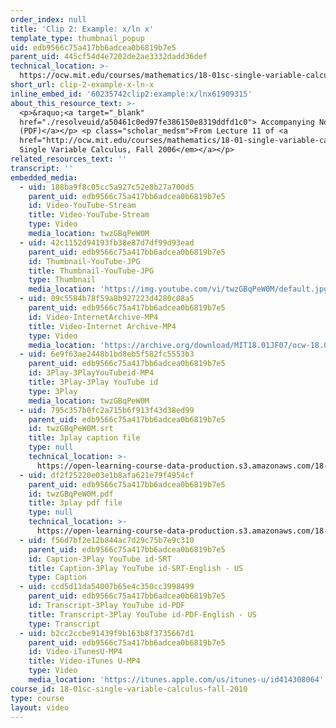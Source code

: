```yaml
---
order_index: null
title: 'Clip 2: Example: x/ln x'
template_type: thumbnail_popup
uid: edb9566c75a417bb6adcea0b6819b7e5
parent_uid: 445cf54d4e7202de2ae3332dadd36def
technical_location: >-
  https://ocw.mit.edu/courses/mathematics/18-01sc-single-variable-calculus-fall-2010/unit-2-applications-of-differentiation/part-a-approximation-and-curve-sketching/session-28-sketching-graphs-ii-general-strategies/clip-2-example-x-ln-x
short_url: clip-2-example-x-ln-x
inline_embed_id: '60235742clip2:example:x/lnx61909315'
about_this_resource_text: >-
  <p>&raquo;<a target="_blank"
  href="./resolveuid/a50461c0ed97fe386150e8319ddfd1c0"> Accompanying Notes
  (PDF)</a></p> <p class="scholar_medsm">From Lecture 11 of <a
  href="http://ocw.mit.edu/courses/mathematics/18-01-single-variable-calculus-fall-2006/video-lectures/"><em>18.01
  Single Variable Calculus, Fall 2006</em></a></p>
related_resources_text: ''
transcript: ''
embedded_media:
  - uid: 188ba9f8c05cc5a927c52e8b27a700d5
    parent_uid: edb9566c75a417bb6adcea0b6819b7e5
    id: Video-YouTube-Stream
    title: Video-YouTube-Stream
    type: Video
    media_location: twzGBqPeW0M
  - uid: 42c1152d94193fb38e87d7df99d93ead
    parent_uid: edb9566c75a417bb6adcea0b6819b7e5
    id: Thumbnail-YouTube-JPG
    title: Thumbnail-YouTube-JPG
    type: Thumbnail
    media_location: 'https://img.youtube.com/vi/twzGBqPeW0M/default.jpg'
  - uid: 09c5584b78f59a8b927223d4280c08a5
    parent_uid: edb9566c75a417bb6adcea0b6819b7e5
    id: Video-InternetArchive-MP4
    title: Video-Internet Archive-MP4
    type: Video
    media_location: 'https://archive.org/download/MIT18.01JF07/ocw-18.01-f07-lec11_300k.mp4'
  - uid: 6e9f63ae2448b1bd8eb5f582fc5553b3
    parent_uid: edb9566c75a417bb6adcea0b6819b7e5
    id: 3Play-3PlayYouTubeid-MP4
    title: 3Play-3Play YouTube id
    type: 3Play
    media_location: twzGBqPeW0M
  - uid: 795c357b0fc2a715b6f913f43d38ed99
    parent_uid: edb9566c75a417bb6adcea0b6819b7e5
    id: twzGBqPeW0M.srt
    title: 3play caption file
    type: null
    technical_location: >-
      https://open-learning-course-data-production.s3.amazonaws.com/18-01sc-single-variable-calculus-fall-2010/f5f04c6171004cf55b3af61806e6129f_twzGBqPeW0M.srt
  - uid: df2f25220e03e1b8afa621e79f4954cf
    parent_uid: edb9566c75a417bb6adcea0b6819b7e5
    id: twzGBqPeW0M.pdf
    title: 3play pdf file
    type: null
    technical_location: >-
      https://open-learning-course-data-production.s3.amazonaws.com/18-01sc-single-variable-calculus-fall-2010/ce364c79c9795b9dec4c923c6621f433_twzGBqPeW0M.pdf
  - uid: f56d7bf2e12b844ac7d29c75b7e9c310
    parent_uid: edb9566c75a417bb6adcea0b6819b7e5
    id: Caption-3Play YouTube id-SRT
    title: Caption-3Play YouTube id-SRT-English - US
    type: Caption
  - uid: ccd5d11da54007b65e4c350cc3998499
    parent_uid: edb9566c75a417bb6adcea0b6819b7e5
    id: Transcript-3Play YouTube id-PDF
    title: Transcript-3Play YouTube id-PDF-English - US
    type: Transcript
  - uid: b2cc2ccbe91439f9b163b8f3735667d1
    parent_uid: edb9566c75a417bb6adcea0b6819b7e5
    id: Video-iTunesU-MP4
    title: Video-iTunes U-MP4
    type: Video
    media_location: 'https://itunes.apple.com/us/itunes-u/id414308064'
course_id: 18-01sc-single-variable-calculus-fall-2010
type: course
layout: video
---
```

